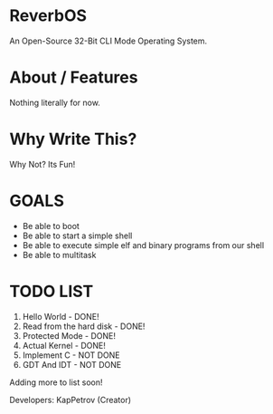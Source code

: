 # ReverbOS
An Open-Source 32-Bit CLI Mode Operating System.

# About / Features
Nothing literally for now.

# Why Write This?
Why Not? Its Fun!

# GOALS
- Be able to boot
- Be able to start a simple shell
- Be able to execute simple elf and binary programs from our shell
- Be able to multitask

# TODO LIST
1. Hello World - DONE!
2. Read from the hard disk - DONE!
3. Protected Mode - DONE!
4. Actual Kernel - DONE!
5. Implement C - NOT DONE
6. GDT And IDT - NOT DONE

Adding more to list soon!

Developers:
KapPetrov (Creator)

